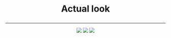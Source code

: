 <h1><p align='center'>
  Actual look
</p></h1>

----

<p align='center'>
  <img src='https://media.discordapp.net/attachments/874135965378166835/879532939413696563/unknown.png'>
  <img src='https://media.discordapp.net/attachments/874135965378166835/883572890409271326/unknown.png'>
  <img src='https://media.discordapp.net/attachments/871563283319115806/879533303512829952/unknown.png'>
</p>
